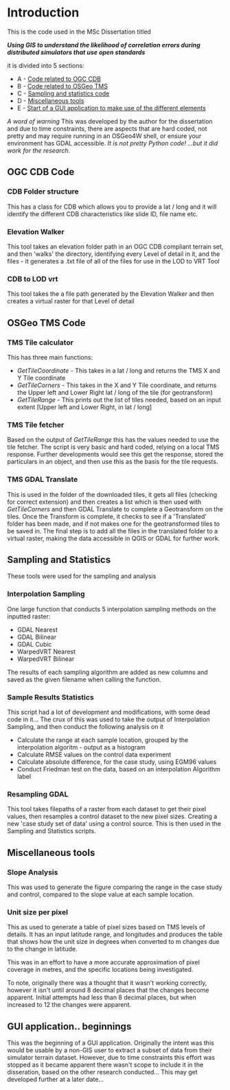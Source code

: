 # Introduction
This is the code used in the MSc Dissertation titled

***Using GIS to understand the likelihood of correlation errors during distributed simulators that use open standards*** 

it is divided into 5 sections:
- A - [Code related to OGC CDB](#ogc-cdb-code)
- B - [Code related to OSGeo TMS](#osgeo-tms-code)
- C - [Sampling and statistics code](#sampling-and-statistics)
- D - [Miscellaneous tools](#miscellaneous-tools)
- E - [Start of a GUI application to make use of the different elements](#gui-application-beginnings)

_A word of warning_ This was developed by the author for the dissertation and due to time constraints, there are aspects that are hard coded, not pretty and may require running in an OSGeo4W shell, or ensure your environment has GDAL accessible. 
_It is not pretty Python code! ...but it did work for the research._

## OGC CDB Code
### CDB Folder structure
This has a class for CDB which allows you to provide a lat / long and it will identify the different CDB characteristics like slide ID, file name etc.

### Elevation Walker
This tool takes an elevation folder path in an OGC CDB compliant terrain set, and then 'walks' the directory, identifying every Level of detail in it, and the files - it generates a .txt file of all of the files for use in the LOD to VRT Tool

### CDB to LOD vrt
This tool takes the a file path generated by the Elevation Walker and then creates a virtual raster for that Level of detail

## OSGeo TMS Code
### TMS Tile calculator
This has three main functions:
- _GetTileCoordinate_ - This takes in a lat / long and returns the TMS X and Y Tile coordinate
- _GetTileCorners_ - This takes in the X and Y Tile coordinate, and returns the Upper left and Lower Right lat / long of the tile (for geotransform)
- _GetTileRange_ - This prints out the list of tiles needed, based on an input extent [Upper left and Lower Right, in lat / long]

### TMS Tile fetcher
Based on the output of _GetTileRange_ this has the values needed to use the tile fetcher. The script is very basic and hard coded, relying on a local TMS response. Further developments would see this get the response, stored the particulars in an object, and then use this as the basis for the tile requests.

### TMS GDAL Translate
This is used in the folder of the downloaded tiles, it gets all files (checking for correct extension) and then creates a list which is then used with _GetTileCorners_ and then GDAL Translate to complete a Geotransform on the tiles.
Once the Transform is complete, it checks to see if a 'Translated' folder has been made, and if not makes one for the geotransformed tiles to be saved in.
The final step is to add all the files in the translated folder to a virtual raster, making the data accessible in QGIS or GDAL for further work.

## Sampling and Statistics
These tools were used for the sampling and analysis
### Interpolation Sampling
One large function that conducts 5 interpolation sampling methods on the inputted raster:
- GDAL Nearest
- GDAL Bilinear
- GDAL Cubic
- WarpedVRT Nearest
- WarpedVRT Bilinear

The results of each sampling algorithm are added as new columns and saved as the given filename when calling the function.

### Sample Results Statistics
This script had a lot of development and modifications, with some dead code in it... 
The crux of this was used to take the output of Interpolation Sampling, and then conduct the following analysis on it 
- Calculate the range at each sample location, grouped by the interpolation algoritm - output as a histogram
- Calculate RMSE values on the control data experiment
- Calculate absolute difference, for the case study, using EGM96 values
- Conduct Friedman test on the data, based on an interpolation Algorithm label
 
### Resampling GDAL
This tool takes filepaths of a raster from each dataset to get their pixel values, then resamples a control dataset to the new pixel sizes. Creating a new 'case study set of data' using a control source. This is then used in the Sampling and Statistics scripts.

## Miscellaneous tools
### Slope Analysis
This was used to generate the figure comparing the range in the case study and control, compared to the slope value at each sample location. 

### Unit size per pixel 
This as used to generate a table of pixel sizes based on TMS levels of details.
It has an input latitude range, and longitudes and produces the table that shows how the unit size in degrees when converted to m changes due to the change in latitude. 

This was in an effort to have a more accurate approximation of pixel coverage in metres, and the specific locations being investigated.

To note, originally there was a thought that it wasn't working correctly, however it isn't until around 8 decimal places that the changes become apparent. Initial attempts had less than 8 decimal places, but when increased to 12 the changes were apparent.

## GUI application.. beginnings
This was the beginning of a GUI application. Originally the intent was this would be usable by a non-GIS user to extract a subset of data from their simulator terrain dataset. However, due to time constraints this effort was stopped as it became apparent there wasn't scope to include it in the disseration, based on the other research conducted... This may get developed further at a later date... 

